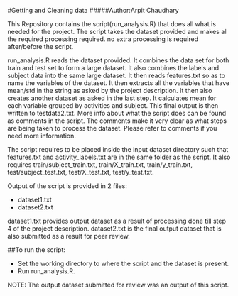 #Getting and Cleaning data
#####Author:Arpit Chaudhary

This Repository contains the script(run_analysis.R) that does all what is needed for the project.
The script takes the dataset provided and makes all the required processing required. no extra processing is required after/before the script.

run_analysis.R reads the dataset provided. It combines the data set for both train and test set to form a large dataset. It also combines the labels and subject data into the same large dataset.
It then reads features.txt so as to name the variables of the dataset. It then extracts all the variables that have mean/std in the string as asked by the project description.
It then also creates another dataset as asked in the last step. It calculates mean for each variable grouped by activities and subject. This final output is then written to testdata2.txt.
More info about what the script does can be found as comments in the script. The comments make it very clear as what steps are being taken to process the dataset. Please refer to comments if you need more information.

The script requires to be placed inside the input dataset directory such that features.txt and activity_labels.txt are in the same folder as the script.
It also requires train/subject_train.txt, train/X_train.txt, train/y_train.txt, test/subject_test.txt, test/X_test.txt, test/y_test.txt.

Output of the script is provided in 2 files:

* dataset1.txt
* dataset2.txt
	
dataset1.txt provides output dataset as a result of processing done till step 4 of the project description.
dataset2.txt is the final output dataset that is also submitted as a result for peer review.

##To run the script:
* Set the working directory to where the script and the dataset is present.
* Run run_analysis.R.

NOTE: The output dataset submitted for review was an output of this script.
